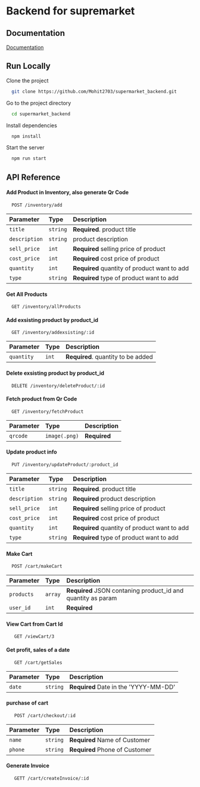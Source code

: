 # Backend for supremarket


## Documentation

[Documentation](https://linktodocumentation)


## Run Locally

Clone the project

```bash
  git clone https://github.com/Mohit2703/supermarket_backend.git
```

Go to the project directory

```bash
  cd supermarket_backend
```

Install dependencies

```bash
  npm install
```

Start the server

```bash
  npm run start
```




## API Reference

#### Add Product in Inventory, also generate Qr Code

```http
  POST /inventory/add
```

| Parameter | Type     | Description                |
| :-------- | :------- | :------------------------- |
| `title` | `string` | **Required**. product title |
| `description` | `string` | product description |
| `sell_price` | `int` | **Required** selling price of product |
| `cost_price` | `int` | **Required** cost price of product |
| `quantity` | `int` | **Required** quantity of product want to add |
| `type` | `string` | **Required** type of product want to add |

#### Get All Products

```http
  GET /inventory/allProducts
```

#### Add exsisting product by product_id

```http
  GET /inventory/addexsisting/:id
```

| Parameter | Type     | Description                |
| :-------- | :------- | :------------------------- |
| `quantity` | `int` | **Required**. quantity to be added |

#### Delete exsisting product by product_id

```http
  DELETE /inventory/deleteProduct/:id
```

#### Fetch product from Qr Code

```http
  GET /inventory/fetchProduct
```

| Parameter | Type     | Description                |
| :-------- | :------- | :------------------------- |
| `qrcode` | `image(.png)` | **Required** |

#### Update product info

```http
  PUT /inventory/updateProduct/:product_id
```
| Parameter | Type     | Description                |
| :-------- | :------- | :------------------------- |
| `title` | `string` | **Required**. product title |
| `description` | `string` | **Required** product description |
| `sell_price` | `int` | **Required** selling price of product |
| `cost_price` | `int` | **Required** cost price of product |
| `quantity` | `int` | **Required** quantity of product want to add |
| `type` | `string` | **Required** type of product want to add |

#### Make Cart

```http
  POST /cart/makeCart
```

| Parameter | Type     | Description                |
| :-------- | :------- | :------------------------- |
| `products` | `array` | **Required** JSON contaning product_id and quantity as param |
| `user_id` | `int` | **Required** |

#### View Cart from Cart Id

 ```http
    GET /viewCart/3
 ```

 #### Get profit, sales of a date

 ```http
    GET /cart/getSales
```

| Parameter | Type     | Description                |
| :-------- | :------- | :------------------------- |
| `date` | `string` | **Required** Date in the 'YYYY-MM-DD'|

 #### purchase of cart

 ```http
    POST /cart/checkout/:id
```

| Parameter | Type     | Description                |
| :-------- | :------- | :------------------------- |
| `name` | `string` | **Required** Name of Customer|
| `phone` | `string` | **Required** Phone of Customer|

 #### Generate Invoice

 ```http
    GETT /cart/createInvoice/:id
```